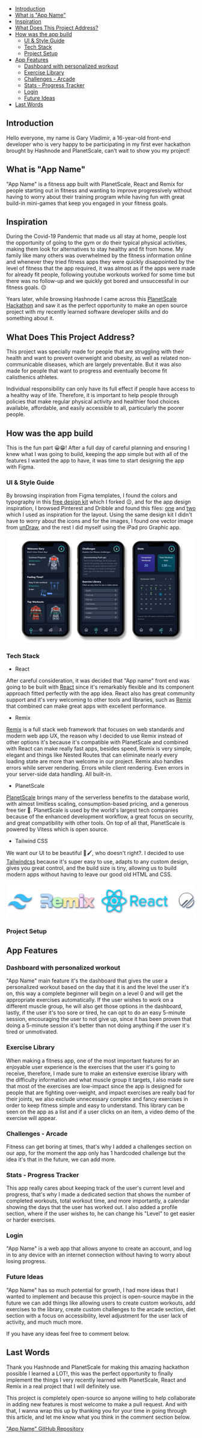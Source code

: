 - [Introduction](#introduction)
- [What is "App Name"](#what-is--app-name-)
- [Inspiration](#inspiration)
- [What Does This Project Address?](#what-does-this-project-address-)
- [How was the app build](#how-was-the-app-build)
  - [UI & Style Guide](#ui---style-guide)
  - [Tech Stack](#tech-stack)
  - [Project Setup](#project-setup)
- [App Features](#app-features)
  - [Dashboard with personalized workout](#dashboard-with-personalized-workout)
  - [Exercise Library](#exercise-library)
  - [Challenges - Arcade](#challenges---arcade)
  - [Stats - Progress Tracker](#stats---progress-tracker)
  - [Login](#login)
  - [Future Ideas](#future-ideas)
- [Last Words](#last-words)

## Introduction

Hello everyone, my name is Gary Vladimir, a 16-year-old front-end developer who is very happy to be participating in my first ever hackathon brought by Hashnode and PlanetScale, can't wait to show you my project!

## What is "App Name"

"App Name" is a fitness app built with PlanetScale, React and Remix for people starting out in fitness and wanting to improve progressively without having to worry about their training program while having fun with great build-in mini-games that keep you engaged in your fitness goals.

## Inspiration

During the Covid-19 Pandemic that made us all stay at home, people lost the opportunity of going to the gym or do their typical physical activities, making them look for alternatives to stay healthy and fit from home. My family like many others was overwhelmed by the fitness information online and whenever they tried fitness apps they were quickly disappointed by the level of fitness that the app required, it was almost as if the apps were made for already fit people, following youtube workouts worked for some time but there was no follow-up and we quickly got bored and unsuccessful in our fitness goals. 😔

Years later, while browsing Hashnode I came across this [PlanetScale Hackathon](https://townhall.hashnode.com/planetscale-hackathon?source=hashnode_countdown) and saw it as the perfect opportunity to make an open source project with my recently learned software developer skills and do something about it.

## What Does This Project Address?

This project was specially made for people that are struggling with their health and want to prevent overweight and obesity, as well as related non-communicable diseases, which are largely preventable. But it was also made for people that want to progress and eventually become fit calisthenics athletes.

Individual responsibility can only have its full effect if people have access to a healthy way of life. Therefore, it is important to help people through policies that make regular physical activity and healthier food choices available, affordable, and easily accessible to all, particularly the poorer people.

## How was the app build

This is the fun part 😀😁! After a full day of careful planning and ensuring I knew what I was going to build, keeping the app simple but with all of the features I wanted the app to have, it was time to start designing the app with Figma.

### UI & Style Guide

By browsing inspiration from Figma templates, I found the colors and typography in this [free design kit](https://www.figma.com/community/file/1122201319789659743) which I forked 😉, and for the app design inspiration, I browsed Pinterest and Dribble and found this files: [one](https://dribbble.com/shots/14856812-Fitness-App-UI-Design) and [two](https://dribbble.com/shots/16008425-Fitness-App) which I used as inspiration for the layout. Using the same design kit I didn't have to worry about the icons and for the images, I found one vector image from [unDraw](https://undraw.co/search), and the rest I did myself using the iPad pro Graphic app.

![UI Design](Docs_Images/final.png)

### Tech Stack

- React

After careful consideration, it was decided that "App name" front end was going to be built with [React](https://es.reactjs.org/) since it's remarkably flexible and its component approach fitted perfectly with the app idea. React also has great community support and it's very welcoming to other tools and libraries, such as [Remix](https://remix.run/) that combined can make great apps with excellent performance.

- Remix

[Remix](https://remix.run/) is a full stack web framework that focuses on web standards and modern web app UX, the reason why I decided to use Remix instead of other options it's because it's compatible with PlanetScale and combined with React can make really fast apps, besides speed, Remix is very simple, elegant and things like Nested Routes that can eliminate nearly every loading state are more than welcome in our project. Remix also handles errors while server rendering. Errors while client rendering. Even errors in your server-side data handling. All built-in.

- PlanetScale

[PlanetScale](https://planetscale.com/) brings many of the serverless benefits to the database world, with almost limitless scaling, consumption-based pricing, and a generous free tier 🤑. PlanetScale is used by the world's largest tech companies because of the enhanced development workflow, a great focus on security, and great compatibility with other tools. On top of all that, PlanetScale is powered by Vitess which is open source.

- Tailwind CSS

We want our UI to be beautiful 🎨🖌, who doesn't right?. I decided to use [Tailwindcss](https://tailwindcss.com/) because it's super easy to use, adapts to any custom design, gives you great control, and the build size is tiny, allowing us to build modern apps without having to leave our good old HTML and CSS.

![tech stack logos](./Docs_Images/tech_stack.png)

### Project Setup

## App Features

### Dashboard with personalized workout

"App Name" main feature it's the dashboard that gives the user a personalized workout based on the day that it is and the level the user it's on, this way a complete beginner will begin on a level 0 and will get the appropriate exercises automatically. If the user wishes to work on a different muscle group, he will also get those options in the dashboard, lastly, if the user it's too sore or tired, he can opt to do an easy 5-minute session, encouraging the user to not give up, since it has been proven that doing a 5-minute session it's better than not doing anything if the user it's tired or unmotivated.

### Exercise Library

When making a fitness app, one of the most important features for an enjoyable user experience is the exercises that the user it's going to receive, therefore, I made sure to make an extensive exercise library with the difficulty information and what muscle group it targets, I also made sure that most of the exercises are low-impact since the app is designed for people that are fighting over-weight, and impact exercises are really bad for their joints, we also exclude unnecessary complex and fancy exercises in order to keep fitness simple and easy to understand. This library can be seen on the app as a list and if a user clicks on an item, a video demo of the exercise will appear.

### Challenges - Arcade

Fitness can get boring at times, that's why I added a challenges section on our app, for the moment the app only has 1 hardcoded challenge but the idea it's that in the future, we can add more.

### Stats - Progress Tracker

This app really cares about keeping track of the user's current level and progress, that's why I made a dedicated section that shows the number of completed workouts, total workout time, and more importantly, a calendar showing the days that the user has worked out. I also added a profile section, where if the user wishes to, he can change his "Level" to get easier or harder exercises.

### Login

"App Name" is a web app that allows anyone to create an account, and log in to any device with an internet connection without having to worry about losing progress.

### Future Ideas

"App Name" has so much potential for growth, I had more ideas that I wanted to implement and because this project is open-source maybe in the future we can add things like allowing users to create custom workouts, add exercises to the library, create custom challenges to the arcade section, diet section with a focus on accessibility, level adjustment for the user lack of activity, and much much more.

If you have any ideas feel free to comment below.

## Last Words

Thank you Hashnode and PlanetScale for making this amazing hackathon possible I learned a LOT!, this was the perfect opportunity to finally implement the things I very recently learned with PlanetScale, React and Remix in a real project that I will definitely use.

This project is completely open-source so anyone willing to help collaborate in adding new features is most welcome to make a pull request. And with that, I wanna wrap this up by thanking you for your time in going through this article, and let me know what you think in the comment section below.

["App Name" GitHub Repository](github.com)
